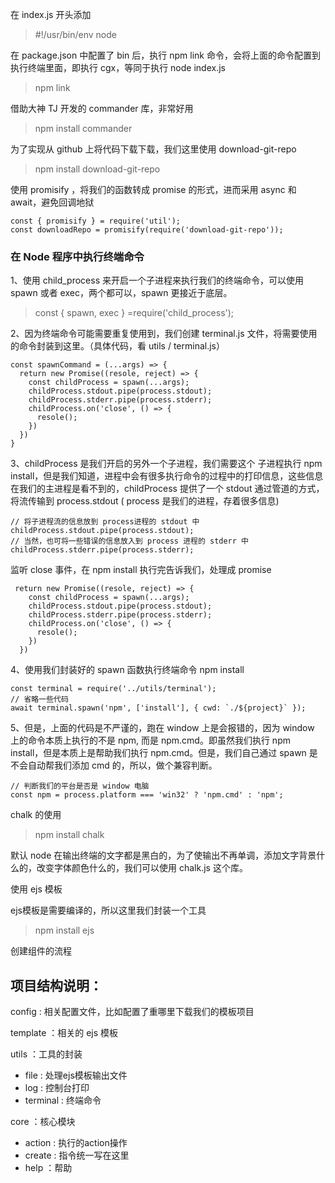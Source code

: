 在 index.js 开头添加

> #!/usr/bin/env node

在 package.json 中配置了 bin 后，执行 npm link 命令，会将上面的命令配置到执行终端里面，即执行 cgx，等同于执行 node index.js

> npm link

借助大神 TJ 开发的 commander 库，非常好用

> npm install commander

为了实现从 github 上将代码下载下载，我们这里使用 download-git-repo

> npm install download-git-repo

使用 promisify ，将我们的函数转成 promise 的形式，进而采用 async 和 await，避免回调地狱

```
const { promisify } = require('util');
const downloadRepo = promisify(require('download-git-repo'));
```



### 在 Node 程序中执行终端命令

1、使用 child_process 来开启一个子进程来执行我们的终端命令，可以使用 spawn 或者 exec，两个都可以，spawn 更接近于底层。

> const { spawn, exec } =require('child_process');

2、因为终端命令可能需要重复使用到，我们创建 terminal.js 文件，将需要使用的命令封装到这里。（具体代码，看 utils / terminal.js）

```
const spawnCommand = (...args) => {
  return new Promise((resole, reject) => {
    const childProcess = spawn(...args);
    childProcess.stdout.pipe(process.stdout);
    childProcess.stderr.pipe(process.stderr);
    childProcess.on('close', () => {
      resole();
    })
  })
}
```

3、childProcess 是我们开启的另外一个子进程，我们需要这个 子进程执行 npm install，但是我们知道，进程中会有很多执行命令的过程中的打印信息，这些信息在我们的主进程是看不到的，childProcess 提供了一个 stdout 通过管道的方式，将流传输到 process.stdout ( process 是我们的进程，存着很多信息)

```
// 将子进程流的信息放到 process进程的 stdout 中
childProcess.stdout.pipe(process.stdout);
// 当然，也可将一些错误的信息放入到 process 进程的 stderr 中
childProcess.stderr.pipe(process.stderr);
```

监听 close 事件，在 npm install 执行完告诉我们，处理成 promise

```
 return new Promise((resole, reject) => {
    const childProcess = spawn(...args);
    childProcess.stdout.pipe(process.stdout);
    childProcess.stderr.pipe(process.stderr);
    childProcess.on('close', () => {
      resole();
    })
  })
```

4、使用我们封装好的 spawn 函数执行终端命令 npm install

```
const terminal = require('../utils/terminal');
// 省略一些代码
await terminal.spawn('npm', ['install'], { cwd: `./${project}` });
```

5、但是，上面的代码是不严谨的，跑在 window 上是会报错的，因为 window 上的命令本质上执行的不是 npm, 而是 npm.cmd。即虽然我们执行 npm install，但是本质上是帮助我们执行 npm.cmd。但是，我们自己通过 spawn 是不会自动帮我们添加 cmd 的，所以，做个兼容判断。

```
// 判断我们的平台是否是 window 电脑
const npm = process.platform === 'win32' ? 'npm.cmd' : 'npm';
```


chalk 的使用

> npm install chalk

默认 node 在输出终端的文字都是黑白的，为了使输出不再单调，添加文字背景什么的，改变字体颜色什么的，我们可以使用 chalk.js 这个库。


使用 ejs 模板

ejs模板是需要编译的，所以这里我们封装一个工具

> npm install ejs

创建组件的流程


## 项目结构说明：

config :  相关配置文件，比如配置了重哪里下载我们的模板项目

template ：相关的 ejs 模板

utils ：工具的封装

* file : 处理ejs模板输出文件
* log : 控制台打印
* terminal : 终端命令

core ：核心模块

- action :  执行的action操作
- create :  指令统一写在这里
- help ：帮助
